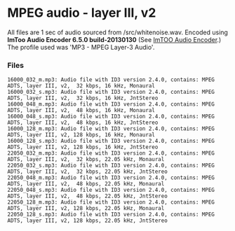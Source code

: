 MPEG audio - layer III, v2
==========================

All files are 1 sec of audio sourced from /src/whitenoise.wav. Encoded using **ImToo Audio Encoder
6.5.0 build-20130130** (See [ImTOO Audio Encoder](http://www.imtoo.com/audio-encoder.html).) The
profile used was 'MP3 - MPEG Layer-3 Audio'.


### Files

```
16000_032_m.mp3: Audio file with ID3 version 2.4.0, contains: MPEG ADTS, layer III, v2,  32 kbps, 16 kHz, Monaural
16000_032_s.mp3: Audio file with ID3 version 2.4.0, contains: MPEG ADTS, layer III, v2,  32 kbps, 16 kHz, JntStereo
16000_048_m.mp3: Audio file with ID3 version 2.4.0, contains: MPEG ADTS, layer III, v2,  48 kbps, 16 kHz, Monaural
16000_048_s.mp3: Audio file with ID3 version 2.4.0, contains: MPEG ADTS, layer III, v2,  48 kbps, 16 kHz, JntStereo
16000_128_m.mp3: Audio file with ID3 version 2.4.0, contains: MPEG ADTS, layer III, v2, 128 kbps, 16 kHz, Monaural
16000_128_s.mp3: Audio file with ID3 version 2.4.0, contains: MPEG ADTS, layer III, v2, 128 kbps, 16 kHz, JntStereo
22050_032_m.mp3: Audio file with ID3 version 2.4.0, contains: MPEG ADTS, layer III, v2,  32 kbps, 22.05 kHz, Monaural
22050_032_s.mp3: Audio file with ID3 version 2.4.0, contains: MPEG ADTS, layer III, v2,  32 kbps, 22.05 kHz, JntStereo
22050_048_m.mp3: Audio file with ID3 version 2.4.0, contains: MPEG ADTS, layer III, v2,  48 kbps, 22.05 kHz, Monaural
22050_048_s.mp3: Audio file with ID3 version 2.4.0, contains: MPEG ADTS, layer III, v2,  48 kbps, 22.05 kHz, JntStereo
22050_128_m.mp3: Audio file with ID3 version 2.4.0, contains: MPEG ADTS, layer III, v2, 128 kbps, 22.05 kHz, Monaural
22050_128_s.mp3: Audio file with ID3 version 2.4.0, contains: MPEG ADTS, layer III, v2, 128 kbps, 22.05 kHz, JntStereo
```
